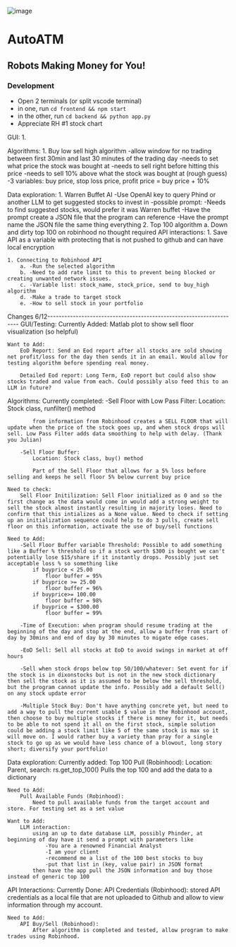 ![image](https://github.com/Dixon211/AutoATM/assets/131546168/e3b257e1-badd-4a5d-a21e-f2b3d7a58b20)  
# AutoATM
## Robots Making Money for You!

### Development   
- Open 2 terminals (or split vscode terminal)
- in one, run `cd frontend && npm start`
- in the other, run `cd backend && python app.py`
- Appreciate RH #1 stock chart

GUI:
	1. 

Algorithms:
	1. Buy low sell high algorithm
		-allow window for no trading between first 30min and last 30 minutes of the trading day
		-needs to set what price the stock was bought at
		-needs to sell right before hitting this price
		-needs to sell 10% above what the stock was bought at (rough guess)
		-3 variables: buy price, stop loss price, profit price = buy price + 10%

Data exploration:
	1. Warren Buffet AI
		-Use OpenAI key to query Phind or another LLM to get suggested stocks to invest in
		-possible prompt:
			-Needs to find suggested stocks, would prefer it was Warren buffet
			-Have the prompt create a JSON file that the program can reference
			-Have the prompt name the JSON file the same thing everything
	2. Top 100 algorithm
		a. Down and dirty top 100 on robinhood no thought required
API interactions:
	1. Save API as a variable with protecting that is not pushed to github and can have local encryption

	1. Connecting to Robinhood API
		a. -Run the selected algorithm
		b. -Need to add rate limit to this to prevent being blocked or creating unwanted network issues.
		c. -Variable list: stock_name, stock_price, send to buy_high algorithm
		d. -Make a trade to target stock
		e. -How to sell stock in your portfolio
	

Changes 6/12--------------------------------------------------------------------
GUI/Testing:
	Currently Added:
		Matlab plot to show sell floor visualization (so helpful)

	Want to Add:
		EoD Report: Send an Eod report after all stocks are sold showing net profit/loss for the day then sends it in an email. Would allow for testing algorithm before spending real money.

		Detailed Eod report: Long Term, EoD report but could also show stocks traded and value from each. Could possibly also feed this to an LLM in future?

Algorithms:
	Currently completed:
		-Sell Floor with Low Pass Filter:
			 Location: Stock class, runfilter() method
			
			from information from Robinhood creates a SELL FLOOR that will update when the price of the stock goes up, and when stock drops will sell. Low Pass Filter adds data smoothing to help with delay. (Thank you Julian)

		-Sell Floor Buffer:
			Location: Stock class, buy() method
		
			Part of the Sell Floor that allows for a 5% loss before selling and keeps he sell floor 5% below current buy price

	Need to check:
		Sell Floor Initilization: Sell Floor initialized as 0 and so the first change as the data would come in would add a strong weight to sell the stock almost instantly resulting in majority loses. Need to confirm that this intializes as a None value. Need to check if setting up an initialization sequence could help to do 3 pulls, create sell floor on this information, activate the use of buy/sell functions

	Need to Add:
		-Sell Floor Buffer variable Threshold: Possible to add something like a Buffer % threshold so if a stock worth $300 is bought we can't potentially lose $15/share if it instantly drops. Possibly just set acceptable loss % so something like
			if buyprice < 25.00
				floor buffer = 95%
			if buyprice >= 25.00
				floor buffer = 96%
			if buyprice>= 100.00
				floor buffer = 98%
			if buyprice = $300.00
				floor buffer = 99%
		
		-Time of Execution: when program should resume trading at the beginning of the day and stop at the end, allow a buffer from start of day by 30mins and end of day by 30 minutes to migate edge cases.

		-EoD Sell: Sell all stocks at EoD to avoid swings in market at off hours

		-Sell when stock drops below top 50/100/whatever: Set event for if the stock is in dixonstocks but is not in the new stock dictionary then sell the stock as it is assumed to be below the sell threshold, but the program cannot update the info. Possibly add a default Sell() on any stock update error

		-Multiple Stock Buy: Don't have anything concrete yet, but need to add a way to pull the current usable $ value in the Robinhood account, then choose to buy multiple stocks if there is money for it, but needs to be able to not spend it all on the first stock, simple solution could be adding a stock limit like 5 of the same stock is max so it will move on. I would rather buy a variety than pray for a single stock to go up as we would have less chance of a blowout, long story short; diversify your portfolio!

Data exploration:
	Currently added:
		Top 100 Pull (Robinhood):
			Location: Parent, search: rs.get_top_100()
			Pulls the top 100 and add the data to a dictionary

	Need to Add:
		Pull Available Funds (Robinhood):
			Need to pull available funds from the target account and store. For testing set as a set value

	Want to Add:
		LLM interaction:
			using an up to date database LLM, possibly Phinder, at beginning of day have it send a prompt with parameters like
				-You are a renowned Financial Analyst
				-I am your client
				-recommend me a list of the 100 best stocks to buy
				-put that list in (key, value pair) in JSON format
			then have the app pull the JSON information and buy those instead of generic top 100

API Interactions:
	Currently Done:
		API Credentials (Robinhood): stored API credentials as a local file that are not uploaded to Github and allow to view information through my account.

	Need to Add:
		API Buy/Sell (Robinhood):
			After algorithm is completed and tested, allow program to make trades using Robinhood.
			

